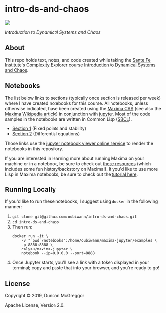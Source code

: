 # intro-ds-and-chaos

[![][logo]][logo-large]

*Introduction to Dynamical Systems and Chaos*


## About

This repo holds text, notes, and code created while taking the
[Sante Fe Institute][sfi]'s [Complexity Explorer][ce] course
[Introduction to Dynamical Systems and Chaos][intro-ds-and-chaos].


## Notebooks

The list below links to sections (typically once section is released per week)
where I have created notebooks for this course. All notebooks, unless otherwise indicated, have been created using the [Maxima CAS][maxima]
(see also the [Maxima Wikipedia article][maxima-wiki]) in conjunction with
[jupyter][jupyter]. Most of the code samples in the notebooks are written in
Common Lisp ([SBCL][sbcl]).

* [Section 1][nbviewer-section1] (Fixed points and stability)
* [Section 2][nbviewer-section2] (Differential equations)

Those links use the [jupyter notebook viewer online service][nbviewer] to render
the notebooks in this repository.

If you are interested in learning more about running Maxima on your machine or
in a notebook, be sure to check out [these resources][nbviewer-resources] (which
includes some fun history/backstory on Maxima!). If you'd like to use more Lisp
in Maxima notebooks, be sure to check out the [tutorial here][lisp-in-maxima].


## Running Locally

If you'd like to run these notebooks, I suggest using `docker` in the following
manner:

1. `git clone git@github.com:oubiwann/intro-ds-and-chaos.git`
1. `cd intro-ds-and-chaos`
1. Then run:
	```shell
	docker run -it \
	    -v "`pwd`/notebooks":/home/oubiwann/maxima-jupyter/examples \
	    -p 8888:8888 \
	    calyau/maxima-jupyter \
	    notebook --ip=0.0.0.0 --port=8888
	```
1. Once Jupyter starts, you'll see a link with a token displayed in your
   terminal; copy and paste that into your browser, and you're ready to go!


## License

Copyright © 2019, Duncan McGreggor

Apache License, Version 2.0.

<!-- Named page links below: /-->

[logo]: https://raw.githubusercontent.com/oubiwann/intro-abm/master/resources/images/complexity-explorer-logo-x250.jpg
[logo-large]: https://raw.githubusercontent.com/oubiwann/intro-abm/master/resources/images/complexity-explorer-logo-x800.png
[sfi]: https://www.santafe.edu/
[ce]: https://www.complexityexplorer.org/
[intro-ds-and-chaos]: https://www.complexityexplorer.org/courses/97-introduction-to-complexity/
[maxima]: http://maxima.sourceforge.net/
[maxima-wiki]: https://en.wikipedia.org/wiki/Maxima_(software)
[jupyter]: https://jupyter.org/
[sbcl]: http://www.sbcl.org/
[nbviewer-section1]: https://nbviewer.jupyter.org/github/oubiwann/intro-ds-and-chaos/blob/master/notebooks/Fixed%20Points%20and%20Stability.ipynb
[nbviewer-section2]: https://nbviewer.jupyter.org/github/oubiwann/intro-ds-and-chaos/blob/master/notebooks/Calc%20Refresh%20and%20DiffEq%20Intro.ipynb
[nbviewer-resources]: https://nbviewer.jupyter.org/github/oubiwann/intro-ds-and-chaos/blob/master/notebooks/Maxima%20Resources.ipynb
[nbviewer]: https://nbviewer.jupyter.org/
[lisp-in-maxima]: https://nbviewer.jupyter.org/github/calyau/maxima-tutorial-notebooks/blob/master/notebooks/Use%20of%20Lisp.ipynb
